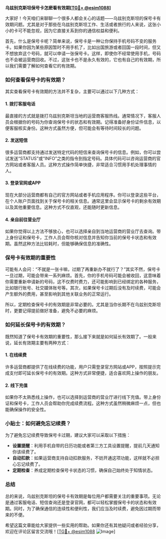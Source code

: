 **乌兹别克斯坦保号卡怎麽看有效期[[TG💪+ @esim1088](https://t.me/s/esim1088)]**

大家好！今天咱们来聊聊一个很多人都会关心的话题——乌兹别克斯坦的保号卡有效期问题。尤其是对于那些在乌兹别克斯坦工作、生活或者旅行的人来说，这张小小的卡可不能忽视，因为它直接关系到你的通信权益和便利。

首先，什么是保号卡呢？简单来说，保号卡是一种让你保持手机号码不变的服务卡。如果你因为某些原因暂时不用手机了，比如出国旅游或者回国一段时间，但又不想放弃这个号码，就可以申请一张保号卡。这样，即使你不经常使用手机，号码也不会被运营商回收。不过，这张卡也不是永久有效的，它也有自己的有效期，所以我们需要了解如何查看它的有效期。

### 如何查看保号卡的有效期？

其实查看保号卡有效期的方法并不复杂，主要可以通过以下几种方式：

#### 1. **拨打客服电话**
最直接的方式就是拨打乌兹别克斯坦当地的运营商客服热线。通常情况下，客服人员会根据你的号码为你查询保号卡的状态和有效期。记得准备好身份证件信息，以便客服核实身份。这种方式虽然方便，但可能会有等待时间较长的问题。

#### 2. **发送短信**
很多运营商都支持通过发送特定代码的短信来查询保号卡的信息。例如，你可以尝试发送“STATUS”或“INFO”之类的指令到指定号码。具体代码可以咨询运营商的官方网站或者客服人员。这种方式操作简单快捷，非常适合习惯用手机处理事情的人。

#### 3. **登录官网或APP**
现在大部分运营商都有自己的官方网站或者手机应用程序。你可以登录这些平台，在个人账户页面找到关于保号卡的相关信息。通常这里会显示保号卡的剩余有效期以及其他重要信息。这种方式不仅直观，还能随时更新信息。

#### 4. **亲自前往营业厅**
如果你觉得以上方法不够放心，也可以选择亲自到当地运营商的营业厅去查询。带上身份证和保号卡，工作人员会帮你核对信息并告知你当前的保号卡状态和有效期。虽然这种方法比较耗时，但能够确保信息的准确性。

### 保号卡有效期的重要性

可能有人会问：“不就是一张卡嘛，过期了再重新办不就行了？”其实不然，保号卡一旦过期，可能会带来一系列麻烦。首先，你的手机号码可能会被收回，这意味着你需要重新申请新的号码，这不仅费时费力，还可能影响到已经绑定的各种服务，比如银行账号、社交媒体账号等。其次，如果保号卡过期后没有及时续费，可能会产生额外的费用，甚至影响到其他关联业务的正常运行。

所以，定期检查保号卡的有效期是非常必要的。尤其是当你长期不在乌兹别克斯坦时，更要记得提前做好准备，避免不必要的麻烦。

### 如何延长保号卡的有效期？

既然知道了保号卡有效期的重要性，那么接下来就是如何延长有效期了。一般来说，延长有效期主要有两种方式：

#### 1. **在线续费**
许多运营商都提供了在线续费的功能，用户只需登录官方网站或APP，按照提示完成支付即可延长保号卡的有效期。这种方式非常便捷，适合喜欢网上操作的朋友。

#### 2. **线下充值**
如果你不太熟悉线上操作，也可以选择到运营商的营业厅进行线下充值。带上身份证和保号卡，工作人员会帮助你完成续费流程。这种方式虽然稍微麻烦一点，但也能确保操作的安全性。

### 小贴士：如何避免忘记续费？

为了避免忘记续费导致保号卡过期，建议大家可以采取以下措施：

- **设置提醒**：利用手机自带的日历功能或者第三方工具设置提醒，提前几天通知你该续费了。
- **自动扣款**：如果运营商支持自动扣款服务，不妨开通这项功能，这样就不必担心忘记续费了。
- **定期检查**：养成定期检查保号卡状态的习惯，确保自己始终处于知情状态。

### 总结

总的来说，乌兹别克斯坦的保号卡有效期是每位用户都需要关注的重要事项。无论是通过客服电话、短信查询还是登录官网，都可以轻松掌握保号卡的状态和有效期。同时，为了确保通信的连续性和便利性，我们应当及时续费，避免因过期而带来的不便。

希望这篇文章能给大家提供一些实用的帮助。如果你还有其他疑问或者经验分享，欢迎在评论区留言交流哦！[[TG💪+ @esim1088](https://t.me/s/esim1088) ![Image](https://i.postimg.cc/4NQfJmqS/Snipaste-2025-05-13-00-14-12.png)]